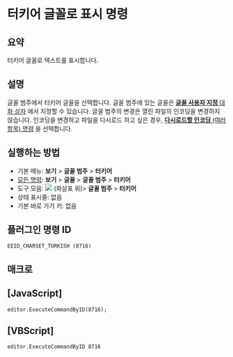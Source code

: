 # 터키어 글꼴로 표시 명령

## 요약

터키어 글꼴로 텍스트를 표시합니다.

## 설명

글꼴 범주에서 터키어 글꼴을 선택합니다.
글꼴 범주에 있는 글꼴은 [**글꼴 사용자 지정** 대화 상자](../../dlg/properties/font/index) 에서
지정할 수 있습니다. 글꼴 범주의 변경은 열린 파일의 인코딩을 변경하지 않습니다.
인코딩을 변경하고 파일을 다시로드 하고 싶은 경우,
[**다시로드할 인코딩** (여러 항목) 명령](../file/file_reload_defined) 을 선택합니다.

## 실행하는 방법

- 기본 메뉴: **보기** \> **글꼴 범주** \> **터키어**
- [모든 명령](../tools/all_commands): **보기** \> **글꼴** \> **글꼴 범주** \> **터키어**
- 도구 모음: ![](../../images/fontpopup..png)
(화살표 위)\> **글꼴 범주** \> **터키어**
- 상태 표시줄: 없음
- 기본 바로 가기 키: 없음

## 플러그인 명령 ID

```
EEID_CHARSET_TURKISH (8716)
```

## 매크로

## \[JavaScript\]

```
editor.ExecuteCommandByID(8716);
```

## \[VBScript\]

```
editor.ExecuteCommandByID 8716
```
